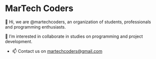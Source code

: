# MarTech Coders

👋 Hi, we are @martechcoders, an organization of students, professionals and programming enthusiasts.

👀 I’m interested in collaborate in studies on programming and project development.

- 📫 Contact us on martechcoders@gmail.com

<!---
martechcoders/martechcoders is a ✨ special ✨ repository because its `README.md` (this file) appears on your GitHub profile.
You can click the Preview link to take a look at your changes.
--->
